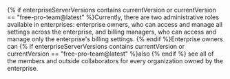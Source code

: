{% if enterpriseServerVersions contains currentVersion or currentVersion == "free-pro-team@latest" %}Currently, there are two administrative roles available in enterprises: enterprise owners, who can access and manage all settings across the enterprise, and billing managers, who can access and manage only the enterprise's billing settings. {% endif %}Enterprise owners can {% if enterpriseServerVersions contains currentVersion or currentVersion == "free-pro-team@latest" %}also {% endif %} see all of the members and outside collaborators for every organization owned by the enterprise.
